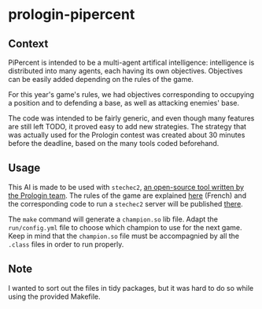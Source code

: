 prologin-pipercent
==================

## Context

PiPercent is intended to be a multi-agent artifical intelligence: intelligence is distributed into many agents, each having its own objectives. Objectives can be easily added depending on the rules of the game.

For this year's game's rules, we had objectives corresponding to occupying a position and to defending a base, as well as attacking enemies' base.

The code was intended to be fairly generic, and even though many features are still left TODO, it proved easy to add new strategies. The strategy that was actually used for the Prologin contest was created about 30 minutes before the deadline, based on the many tools coded beforehand.

## Usage

This AI is made to be used with `stechec2`, [an open-source tool written by the Prologin team](https://bitbucket.org/prologin/stechec2). The rules of the game are explained [here](http://www.prologin.org/files/archives/2014/finale/sujet/tours-de-magie.pdf) (French) and the corresponding code to run a `stechec2` server will be published [there](https://bitbucket.org/prologin/prologin2014).

The `make` command will generate a `champion.so` lib file. Adapt the `run/config.yml` file to choose which champion to use for the next game. Keep in mind that the `champion.so` file must be accompagnied by all the `.class` files in order to run properly.

## Note

I wanted to sort out the files in tidy packages, but it was hard to do so while using the provided Makefile.
